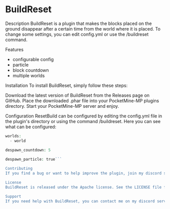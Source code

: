 # BuildReset
Description
BuildReset is a plugin that makes the blocks placed on the ground disappear after a certain time from the world where it is placed. To change some settings, you can edit config.yml or use the /buildreset command.

Features
- configurable config
- particle
- block countdown
- multiple worlds

Installation
To install BuildReset, simply follow these steps:

Download the latest version of BuildReset from the Releases page on GitHub.
Place the downloaded .phar file into your PocketMine-MP plugins directory.
Start your PocketMine-MP server and enjoy.

Configuration
ResetBuild can be configured by editing the config.yml file in the plugin's directory or using the command /buildreset. Here you can see what can be configured:
```php
worlds:
  - world

despawn_countdown: 5
 
despawn_particle: true```

Contributing
If you find a bug or want to help improve the plugin, join my discord server and make a suggestion.

License
BuildReset is released under the Apache license. See the LICENSE file for more information.

Support
If you need help with BuildReset, you can contact me on my discord server [AquaDevs](https://discord.gg/VFFzjceP6E) or create an issue on the GitHub repository.
